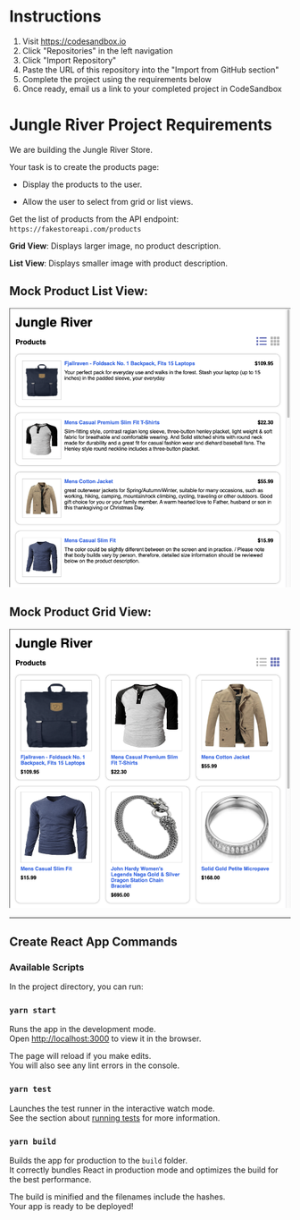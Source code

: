 # Instructions

1. Visit https://codesandbox.io
2. Click "Repositories" in the left navigation
3. Click "Import Repository"
4. Paste the URL of this repository into the "Import from GitHub section"
5. Complete the project using the requirements below
6. Once ready, email us a link to your completed project in CodeSandbox

# Jungle River Project Requirements

We are building the Jungle River Store.

Your task is to create the products page:

- Display the products to the user.

- Allow the user to select from grid or list views.

Get the list of products from the API endpoint:
`https://fakestoreapi.com/products`

**Grid View**: Displays larger image, no product description.

**List View**: Displays smaller image with product description.

## Mock Product List View:

![List View Mock](list-view-mock.png)

## Mock Product Grid View:

![Grid View Mock](grid-view-mock.png)

---

## Create React App Commands

### Available Scripts

In the project directory, you can run:

### `yarn start`

Runs the app in the development mode.\
Open [http://localhost:3000](http://localhost:3000) to view it in the browser.

The page will reload if you make edits.\
You will also see any lint errors in the console.

### `yarn test`

Launches the test runner in the interactive watch mode.\
See the section about [running tests](https://facebook.github.io/create-react-app/docs/running-tests) for more information.

### `yarn build`

Builds the app for production to the `build` folder.\
It correctly bundles React in production mode and optimizes the build for the best performance.

The build is minified and the filenames include the hashes.\
Your app is ready to be deployed!
